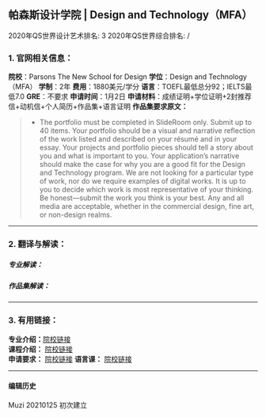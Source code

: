 ## 帕森斯设计学院 | Design and Technology（MFA）

2020年QS世界设计艺术排名: 3
2020年QS世界综合排名: /  

### 1. 官网相关信息：

**院校**：Parsons The New School for Design
**学位**：Design and Technology（MFA）
**学制**：2年
**费用**：1880美元/学分
**语言**：TOEFL最低总分92；IELTS最低7.0
**GRE**：不要求
**申请时间**：1月2日
**申请材料**：成绩证明+学位证明+2封推荐信+动机信+个人简历+作品集+语言证明
**作品集要求原文：**   

> - The portfolio must be completed in SlideRoom only. Submit up to 40 items. Your portfolio should be a visual and narrative reflection of the work listed and described on your résumé and in your essay. Your projects and portfolio pieces should tell a story about you and what is important to you. Your application’s narrative should make the case for why you are a good fit for the Design and Technology program. We are not looking for a particular type of work, nor do we require examples of digital works. It is up to you to decide which work is most representative of your thinking. Be honest—submit the work you think is your best. Any and all media are acceptable, whether in the commercial design, fine art, or non-design realms.


---

### 2. 翻译与解读：

##### 专业解读：



##### 作品集解读：



---

### 3. 有用链接：

**专业介绍：**[院校链接](https://www.newschool.edu/parsons/mfa-design-technology/)  
**课程介绍：** [院校链接](https://www.newschool.edu/parsons/mfa-design-technology/?show=program-curriculum)  
**申请要求：** [院校链接](https://www.newschool.edu/parsons/admission-graduate-design-programs/)
**语言课：** [院校链接](https://opencampus.newschool.edu/subjects/languages/)

---


#### 编辑历史
Muzi 20210125 初次建立

